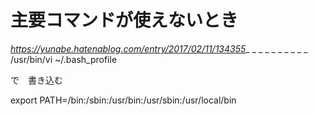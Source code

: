 # 主要コマンドが使えないとき




_https://yunabe.hatenablog.com/entry/2017/02/11/134355__
_
_
_
_
_
_
_
_
_
/usr/bin/vi ~/.bash_profile



で　書き込む


export PATH=/bin:/sbin:/usr/bin:/usr/sbin:/usr/local/bin